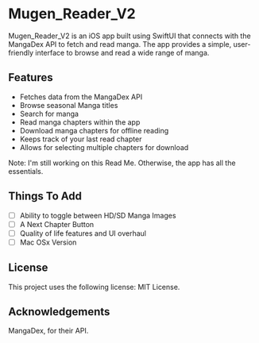 # Mugen_Reader_V2

Mugen_Reader_V2 is an iOS app built using SwiftUI that connects with the MangaDex API to fetch and read manga. The app provides a simple, user-friendly interface to browse and read a wide range of manga.

## Features

- Fetches data from the MangaDex API
- Browse seasonal Manga titles
- Search for manga
- Read manga chapters within the app
- Download manga chapters for offline reading
- Keeps track of your last read chapter
- Allows for selecting multiple chapters for download

Note: I'm still working on this Read Me. Otherwise, the app has all the essentials.

## Things To Add

- [ ] Ability to toggle between HD/SD Manga Images
- [ ] A Next Chapter Button
- [ ] Quality of life features and UI overhaul
- [ ] Mac OSx Version

## License

This project uses the following license: MIT License.

## Acknowledgements

MangaDex, for their API. 
